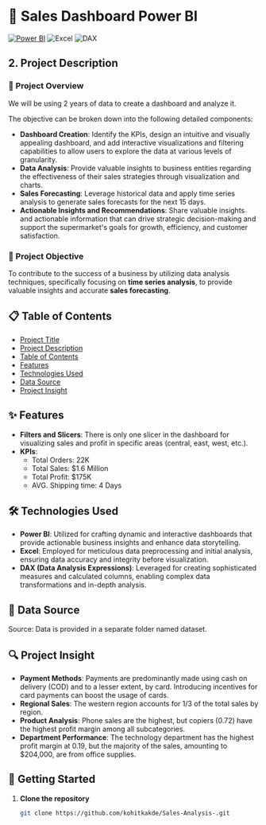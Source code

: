 # 🎯 Sales Dashboard Power BI

[![Power BI](https://img.shields.io/badge/Power%20BI-Dashboard-yellow)](https://app.powerbi.com/view?r=eyJrIjoiZjYyNTllMzYtZDQ4Ny00NGMwLWJhODAtNDdlMmUwOTEwMzk2IiwidCI6IjBlYmZmOTczLWU0YmItNGZmNi05ZDE1LWI2OWVhYTRiYjg2ZSJ9)
 ![Excel](https://img.shields.io/badge/Excel-Data%20Preprocessing-green) ![DAX](https://img.shields.io/badge/DAX-Analysis-blue)

## 2. Project Description

### 📝 Project Overview

We will be using 2 years of data to create a dashboard and analyze it.

The objective can be broken down into the following detailed components:

- **Dashboard Creation**: Identify the KPIs, design an intuitive and visually appealing dashboard, and add interactive visualizations and filtering capabilities to allow users to explore the data at various levels of granularity.
- **Data Analysis**: Provide valuable insights to business entities regarding the effectiveness of their sales strategies through visualization and charts.
- **Sales Forecasting**: Leverage historical data and apply time series analysis to generate sales forecasts for the next 15 days.
- **Actionable Insights and Recommendations**: Share valuable insights and actionable information that can drive strategic decision-making and support the supermarket's goals for growth, efficiency, and customer satisfaction.

### 🎯 Project Objective

To contribute to the success of a business by utilizing data analysis techniques, specifically focusing on **time series analysis**, to provide valuable insights and accurate **sales forecasting**.

## 📋 Table of Contents

- [Project Title](#-sales-dashboard-power-bi)
- [Project Description](#2-project-description)
- [Table of Contents](#-table-of-contents)
- [Features](#-features)
- [Technologies Used](#-technologies-used)
- [Data Source](#-data-source)
- [Project Insight](#-project-insight)

## ✨ Features

- **Filters and Slicers**: There is only one slicer in the dashboard for visualizing sales and profit in specific areas (central, east, west, etc.).
- **KPIs**:
  - Total Orders: 22K
  - Total Sales: $1.6 Million
  - Total Profit: $175K
  - AVG. Shipping time: 4 Days

## 🛠 Technologies Used

- **Power BI**: Utilized for crafting dynamic and interactive dashboards that provide actionable business insights and enhance data storytelling.
- **Excel**: Employed for meticulous data preprocessing and initial analysis, ensuring data accuracy and integrity before visualization.
- **DAX (Data Analysis Expressions)**: Leveraged for creating sophisticated measures and calculated columns, enabling complex data transformations and in-depth analysis.

## 📂 Data Source

Source: Data is provided in a separate folder named dataset.

## 🔍 Project Insight

- **Payment Methods**: Payments are predominantly made using cash on delivery (COD) and to a lesser extent, by card. Introducing incentives for card payments can boost the usage of cards.
- **Regional Sales**: The western region accounts for 1/3 of the total sales by region.
- **Product Analysis**: Phone sales are the highest, but copiers (0.72) have the highest profit margin among all subcategories.
- **Department Performance**: The technology department has the highest profit margin at 0.19, but the majority of the sales, amounting to $204,000, are from office supplies.

## 🚀 Getting Started

1. **Clone the repository**
   ```sh
   git clone https://github.com/kohitkakde/Sales-Analysis-.git
